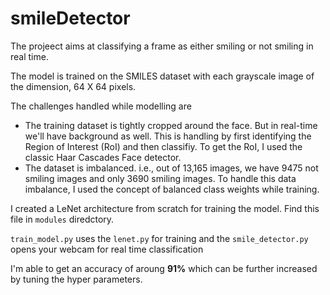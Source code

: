 # smileDetector

The projeect aims at classifying a frame as either smiling or not smiling in real time. 

The model is trained on the SMILES dataset with each grayscale image of the dimension, 64 X 64 pixels. 

The challenges handled while modelling are
- The training dataset is tightly cropped around the face. But in real-time we'll have background as well. This is handling by first identifying the Region of Interest (RoI) and then classifiy. To get the RoI, I used the classic Haar Cascades Face detector. 
- The dataset is imbalanced. i.e., out of 13,165 images, we have 9475 not smiling images and only 3690 smiling images. To handle this data imbalance, I used the concept of balanced class weights while training. 

I created a LeNet architecture from scratch for training the model. Find this file in ```modules``` diredctory.  

```train_model.py``` uses the ```lenet.py``` for training and the ```smile_detector.py``` opens your webcam for real time classification

I'm able to get an accuracy of aroung __91%__ which can be further increased by tuning the hyper parameters. 


